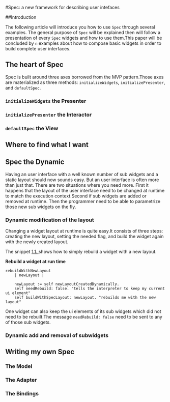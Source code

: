 

#Spec: a new framework for describing user intefaces


##Introduction



The following article will introduce you how to use `Spec` through several examples\. The general purpose of `Spec` will be explained then will follow a presentation of every `Spec` widgets and how to use them\.This paper will be concluded by `n` examples about how to compose basic widgets in order to build complete user interfaces\.

## The heart of Spec


Spec is built around three axes borrowed from the MVP pattern\.Those axes are materialized as three methods: `initializeWidgets`, `initializePresenter`, and `defaultSpec`\.


### `initializeWidgets` the Presenter




### `initializePresenter` the Interactor	




### `defaultSpec` the View


## Where to find what I want


## Spec the Dynamic


Having an user interface with a well known number of sub widgets and a static layout should now sounds easy\. But an user interface is often more than just that\. There are two situations where you need more\. First it happens that the layout of the user interface need to be changed at runtime to match the execution context\.Second if sub widgets are added or removed at runtime\. Then the programmer need to be able to parametrize those new sub widgets on the fly\.


### Dynamic modification of the layout


Changing a widget layout at runtime is quite easy\.It consists of three steps: creating the new layout, setting the needed flag, and build the widget again with the newly created layout\.

The snippet [1\.1\. ](#rebuildDynamically) shows how to simply rebuild a widget with a new layout\.



<a name="rebuildDynamically"></a>**Rebuild a widget at run time**

```smalltalk 
rebuildWithNewLayout
	| newLayout |

	newLayout := self newLayoutCreatedDynamically.
	self needRebuild: false. "tells the interpreter to keep my current ui element"
	self buildWithSpecLayout: newLayout. "rebuilds me with the new layout"
```



One widget can also keep the ui elements of its sub widgets which did not need to be rebuilt\.The message `needRebuild: false` need to be sent to any of those sub widgets\.


### Dynamic add and removal of subwidgets


## Writing my own Spec



### The Model



### The Adapter



### The Bindings
